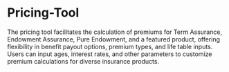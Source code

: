 # Pricing-Tool
The pricing tool facilitates the calculation of premiums for Term Assurance, Endowment Assurance, Pure Endowment, and a featured product, offering flexibility in benefit payout options, premium types, and life table inputs. Users can input ages, interest rates, and other parameters to customize premium calculations for diverse insurance products.
